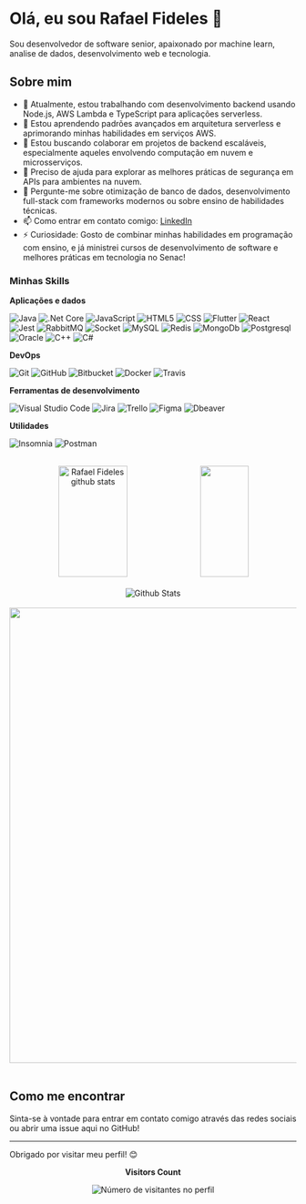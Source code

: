 # Olá, eu sou Rafael Fideles 👋

Sou desenvolvedor de software senior, apaixonado por machine learn, analise de dados, desenvolvimento web e tecnologia.

## Sobre mim

- 🔭 Atualmente, estou trabalhando com desenvolvimento backend usando Node.js, AWS Lambda e TypeScript para aplicações serverless.
- 🌱 Estou aprendendo padrões avançados em arquitetura serverless e aprimorando minhas habilidades em serviços AWS.
- 👯 Estou buscando colaborar em projetos de backend escaláveis, especialmente aqueles envolvendo computação em nuvem e microsserviços.
- 🤔 Preciso de ajuda para explorar as melhores práticas de segurança em APIs para ambientes na nuvem.
- 💬 Pergunte-me sobre otimização de banco de dados, desenvolvimento full-stack com frameworks modernos ou sobre ensino de habilidades técnicas.
- 📫 Como entrar em contato comigo: [LinkedIn](https://www.linkedin.com/in/rafael-fideles-costa)
- ⚡ Curiosidade: Gosto de combinar minhas habilidades em programação com ensino, e já ministrei cursos de desenvolvimento de software e melhores práticas em tecnologia no Senac!

### Minhas Skills

**Aplicações e dados**

![Java](https://img.shields.io/badge/-Java-333333?style=flat&logo=coffeescript&logoColor=007396)
![.Net Core](https://img.shields.io/badge/-.Net%20Core-333333?style=flat&logo=dotnet&logoColor=8a2be2)
![JavaScript](https://img.shields.io/badge/-JavaScript-333333?style=flat&logo=javascript)
![HTML5](https://img.shields.io/badge/-HTML5-333333?style=flat&logo=HTML5)
![CSS](https://img.shields.io/badge/-CSS-333333?style=flat&logo=CSS3&logoColor=1572B6)
![Flutter](https://img.shields.io/badge/-Flutter-333333?style=flat&logo=Flutter)
![React](https://img.shields.io/badge/-React-333333?style=flat&logo=react)
![Jest](https://img.shields.io/badge/-Jest-333333?style=flat&logo=jest)
![RabbitMQ](https://img.shields.io/badge/-RabbitMQ-333333?style=flat&logo=rabbitmq)
![Socket](https://img.shields.io/badge/-Socket-333333?style=flat&logo=socket.io)
![MySQL](https://img.shields.io/badge/-MySQL-333333?style=flat&logo=mysql)
![Redis](https://img.shields.io/badge/-Redis-333333?style=flat&logo=redis)
![MongoDb](https://img.shields.io/badge/-MongoDB-333333?style=flat&logo=mongodb)
![Postgresql](https://img.shields.io/badge/-Postgres-333333?style=flat&logo=postgresql)
![Oracle](https://img.shields.io/badge/-Oracle-333333?style=flat&logo=oracle&logoColor=F80000)
![C++](https://img.shields.io/badge/-C++-333333?style=flat&logo=C%2B%2B&logoColor=00599C)
![C#](https://img.shields.io/badge/-C%23-333333?style=flat&logo=C%23&logoColor=00599C)


**DevOps**

![Git](https://img.shields.io/badge/-Git-333333?style=flat&logo=git)
![GitHub](https://img.shields.io/badge/-GitHub-333333?style=flat&logo=github)
![Bitbucket](https://img.shields.io/badge/-Bitbucket-333333?style=flat&logo=bitbucket)
![Docker](https://img.shields.io/badge/-Docker-333333?style=flat&logo=docker)
![Travis](https://img.shields.io/badge/-Travis-333333?style=flat&logo=travis)

**Ferramentas de desenvolvimento**

![Visual Studio Code](https://img.shields.io/badge/-Visual%20Studio%20Code-333333?style=flat&logo=visual-studio-code&logoColor=007ACC)
![Jira](https://img.shields.io/badge/-Jira-333333?style=flat&logo=jira&logoColor=2C2255)
![Trello](https://img.shields.io/badge/-Trello-333333?style=flat&logo=trello&logoColor=007ACC)
![Figma](https://img.shields.io/badge/-Figma-333333?style=flat&logo=figma&logoColor=007ACC)
![Dbeaver](https://img.shields.io/badge/-Dbeaver-333333?style=flat&logo=dbeaver&logoColor=007ACC)

**Utilidades**

![Insomnia](https://img.shields.io/badge/-Insomnia-333333?style=flat&logo=insomnia)
![Postman](https://img.shields.io/badge/-Postman-333333?style=flat&logo=postman)

<br/>

<div align="center">  
  <img width="49%" height="195px" src="https://github-readme-stats.vercel.app/api?username=ficheles&show_icons=true&count_private=true&include_all_commits=true&hide_border=true&title_color=00bfbf&icon_color=00bfbf&text_color=c9d1d9&bg_color=0d1117" alt="Rafael Fideles github stats" /> 
  <img width="41%" height="195px" src="https://github-readme-stats.vercel.app/api/top-langs/?username=ficheles&layout=compact&hide_border=true&title_color=00bfbf&text_color=00bfbf&bg_color=0d1117" />
</div>

<div align="center">
 <br>
  <img alt="Github Stats" src="https://github-readme-streak-stats.herokuapp.com/?user=ficheles&theme=dark&hide_border=false" />
  <br>
  <br>
</div>

<div align="center">
  <a href="https://github.com/ficheles/github-profile-trophy" title="repositório de troféus"  >
    <img width="800" src="https://github-profile-trophy.vercel.app/?username=ficheles&column=6&row=2&theme=darkhub&no-frame=true&no-bg=true" />    
  </a>
  <br>
  <br>
</div>

## Como me encontrar

Sinta-se à vontade para entrar em contato comigo através das redes sociais ou abrir uma issue aqui no GitHub!

---

Obrigado por visitar meu perfil! 😊

<div align="center">
  <p>
    <b>Visitors Count</b>
  </p>

  <img src="https://profile-counter.glitch.me/ficheles/count.svg" alt="Número de visitantes no perfil"/>
</div>
